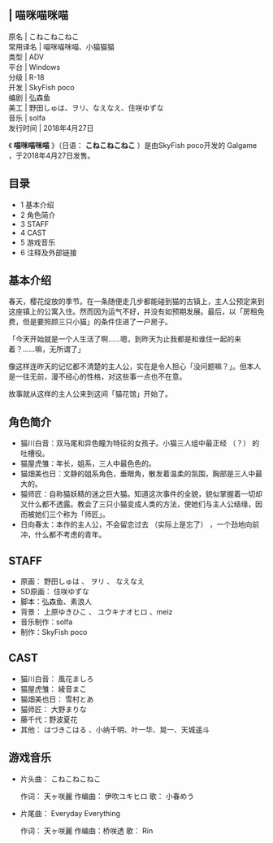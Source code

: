 |  喵咪喵咪喵  
---  
原名  |  こねこねこねこ   
常用译名  |  喵咪喵咪喵、小猫猫猫   
类型  |  ADV   
平台  |  Windows   
分级  |  R-18   
开发  |  SkyFish poco   
编剧  |  弘森鱼   
美工  |  野田しゅは、ヲリ、なえなえ、住咲ゆずな   
音乐  |  solfa   
发行时间  |  2018年4月27日   
  
《 **喵咪喵咪喵** 》（日语：  **こねこねこねこ** ）是由SkyFish poco开发的  Galgame  ，于2018年4月27日发售。

##  目录

  * 1  基本介绍 
  * 2  角色简介 
  * 3  STAFF 
  * 4  CAST 
  * 5  游戏音乐 
  * 6  注释及外部链接 

##  基本介绍

春天，樱花绽放的季节。在一条随便走几步都能碰到猫的古镇上，主人公预定来到这座镇上的公寓入住。然而因为运气不好，并没有如预期发展。最后，以「房租免费，但是要照顾三只小猫」的条件住进了一户房子。

「今天开始就是一个人生活了啊……嗯，到昨天为止我都是和谁住一起的来着？……嘛，无所谓了」

像这样连昨天的记忆都不清楚的主人公，实在是令人担心「没问题嘛？」。但本人是一往无前，漫不经心的性格，对这些事一点也不在意。

故事就从这样的主人公来到这间「猫花馆」开始了。

##  角色简介

  * 猫川白音：双马尾和异色瞳为特征的女孩子。小猫三人组中最正经  （？）  的吐槽役。 
  * 猫屋虎雏：年长，姐系，三人中最色色的。 
  * 猫畑美也日：文静的姐系角色，垂眼角，散发着温柔的氛围，胸部是三人中最大的。 
  * 猫师匠：自称猫妖精的迷之巨大猫。知道这次事件的全貌，貌似掌握着一切却又什么都不透露。教会了三只小猫变成人类的方法，使她们与主人公结缘，因而被她们三个称为「师匠」。 
  * 日向春太：本作的主人公，不会留恋过去  （实际上是忘了）  ，一个劲地向前冲，什么都不考虑的青年。 

##  STAFF

  * 原画：  野田しゅは  、  ヲリ  、  なえなえ 
  * SD原画：  住咲ゆずな 
  * 脚本：弘森鱼、素浪人 
  * 背景：  上原ゆきひこ  、  ユウキナオヒロ  、meiz 
  * 音乐制作：solfa 
  * 制作：SkyFish poco 

##  CAST

  * 猫川白音：  風花ましろ 
  * 猫屋虎雏：  綾音まこ 
  * 猫畑美也日：  雪村とあ 
  * 猫师匠：  大野まりな 
  * 藤千代：野波夏花 
  * 其他：  はづきこはる  、小纳千明、叶一华、晃一、天城遥斗 

##  游戏音乐

  * 片头曲：  こねこねこねこ 

     作词：  天ヶ咲麗 
     作编曲：  伊吹ユキヒロ 
     歌：  小春めう 

  * 片尾曲：  Everyday Everything 

     作词：  天ヶ咲麗 
     作编曲：桥咲透 
     歌：  Rin 